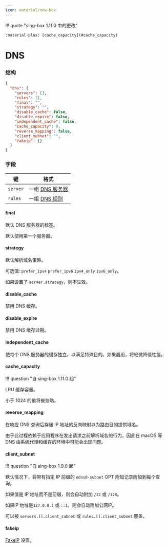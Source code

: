 ```yaml
---
icon: material/new-box
---
```


!!! quote "sing-box 1.11.0 中的更改"

    :material-plus: [cache_capacity](#cache_capacity)

# DNS

### 结构

```json
{
  "dns": {
    "servers": [],
    "rules": [],
    "final": "",
    "strategy": "",
    "disable_cache": false,
    "disable_expire": false,
    "independent_cache": false,
    "cache_capacity": 0,
    "reverse_mapping": false,
    "client_subnet": "",
    "fakeip": {}
  }
}

```

### 字段

| 键        | 格式                      |
|----------|-------------------------|
| `server` | 一组 [DNS 服务器](./server/) |
| `rules`  | 一组 [DNS 规则](./rule/)    |

#### final

默认 DNS 服务器的标签。

默认使用第一个服务器。

#### strategy

默认解析域名策略。

可选值: `prefer_ipv4` `prefer_ipv6` `ipv4_only` `ipv6_only`。

如果设置了 `server.strategy`，则不生效。

#### disable_cache

禁用 DNS 缓存。

#### disable_expire

禁用 DNS 缓存过期。

#### independent_cache

使每个 DNS 服务器的缓存独立，以满足特殊目的。如果启用，将轻微降低性能。

#### cache_capacity

!!! question "自 sing-box 1.11.0 起"

LRU 缓存容量。

小于 1024 的值将被忽略。

#### reverse_mapping

在响应 DNS 查询后存储 IP 地址的反向映射以为路由目的提供域名。

由于此过程依赖于应用程序在发出请求之前解析域名的行为，因此在 macOS 等 DNS 由系统代理和缓存的环境中可能会出现问题。

#### client_subnet

!!! question "自 sing-box 1.9.0 起"

默认情况下，将带有指定 IP 前缀的 `edns0-subnet` OPT 附加记录附加到每个查询。

如果值是 IP 地址而不是前缀，则会自动附加 `/32` 或 `/128`。

如果IP 地址是`127.0.0.1` 或 `::1`，则会自动附加公网IP。

可以被 `servers.[].client_subnet` 或 `rules.[].client_subnet` 覆盖。

#### fakeip

[FakeIP](./fakeip/) 设置。
